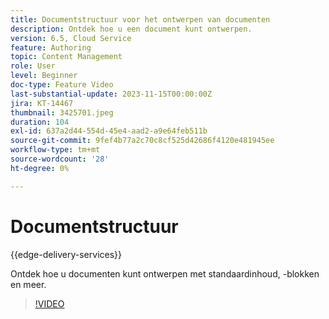 ```yaml
---
title: Documentstructuur voor het ontwerpen van documenten
description: Ontdek hoe u een document kunt ontwerpen.
version: 6.5, Cloud Service
feature: Authoring
topic: Content Management
role: User
level: Beginner
doc-type: Feature Video
last-substantial-update: 2023-11-15T00:00:00Z
jira: KT-14467
thumbnail: 3425701.jpeg
duration: 104
exl-id: 637a2d44-554d-45e4-aad2-a9e64feb511b
source-git-commit: 9fef4b77a2c70c8cf525d42686f4120e481945ee
workflow-type: tm+mt
source-wordcount: '28'
ht-degree: 0%

---
```


# Documentstructuur

{{edge-delivery-services}}

Ontdek hoe u documenten kunt ontwerpen met standaardinhoud, -blokken en meer.

>[!VIDEO](https://video.tv.adobe.com/v/3425701/?learn=on)
